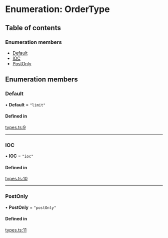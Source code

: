 # Enumeration: OrderType

## Table of contents

### Enumeration members

- [Default](../wiki/OrderType#default)
- [IOC](../wiki/OrderType#ioc)
- [PostOnly](../wiki/OrderType#postonly)

## Enumeration members

### Default

• **Default** = `"limit"`

#### Defined in

[types.ts:9](https://github.com/mango-run/mango-run-core/blob/a90ccad/src/types.ts#L9)

___

### IOC

• **IOC** = `"ioc"`

#### Defined in

[types.ts:10](https://github.com/mango-run/mango-run-core/blob/a90ccad/src/types.ts#L10)

___

### PostOnly

• **PostOnly** = `"postOnly"`

#### Defined in

[types.ts:11](https://github.com/mango-run/mango-run-core/blob/a90ccad/src/types.ts#L11)
